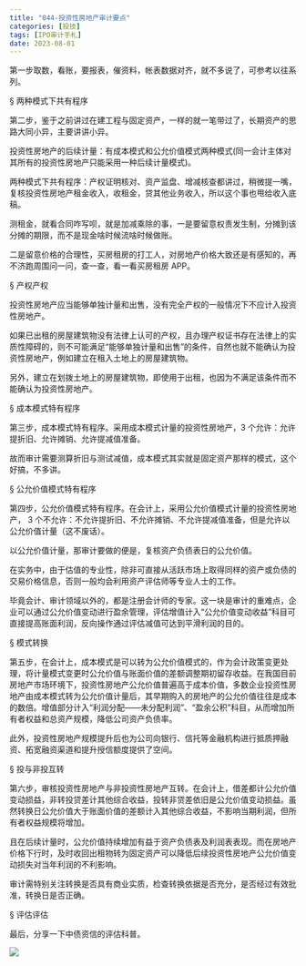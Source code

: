 ```yaml
---
title: "044-投资性房地产审计要点"
categories: [投技]
tags: [IPO审计手札]
date: 2023-08-01
---
```

第一步取数，看账，要报表，催资料，帐表数据对齐，就不多说了，可参考以往系列。

§ 两种模式下共有程序

第二步，鉴于之前讲过在建工程与固定资产，一样的就一笔带过了，长期资产的思路大同小异，主要讲讲小异。

投资性房地产的后续计量：有成本模式和公允价值模式两种模式(同一会计主体对其所有的投资性房地产只能采用一种后续计量模式)。

两种模式下共有程序：产权证明核对、资产监盘、增减核查都讲过，稍微提一嘴，复核投资性房地产租金收入，收租金，贷其他业务收入，所以这个事也甩给收入底稿。

测租金，就看合同咋写呗，就是加减乘除的事，一是要留意权责发生制，分摊到该分摊的期限，而不是现金啥时候流啥时候做账。

二是留意价格的合理性，买房租房的打工人，对房地产价格大致还是有感知的，再不济跑周围问一问，查一查，看一看买房租房 APP。

§ 产权产权

投资性房地产应当能够单独计量和出售，没有完全产权的一般情况下不应计入投资性房地产。

如果已出租的房屋建筑物没有法律上认可的产权，且办理产权证书存在法律上的实质性障碍的，则不可能满足“能够单独计量和出售”的条件，自然也就不能确认为投资性房地产，例如建立在租入土地上的房屋建筑物。

另外，建立在划拨土地上的房屋建筑物，即使用于出租，也因为不满足该条件而不能确认为投资性房地产。

§ 成本模式特有程序

第三步，成本模式特有程序。采用成本模式计量的投资性房地产，3 个允许：允许提折旧、允许摊销、允许提减值准备。

故而审计需要测算折旧与测试减值，成本模式其实就是固定资产那样的模式，这个好搞，不多讲。

  

§ 公允价值模式特有程序

第四步，公允价值模式特有程序。在会计上，采用公允价值模式计量的投资性房地产， 3 个不允许：不允许提折旧、不允许摊销、不允许提减值准备，但是允许以公允价值计量（这不废话）。

以公允价值计量，那审计要做的便是，复核资产负债表日的公允价值。

在实务中，由于估值的专业性，除非可直接从活跃市场上取得同样的资产或负债的交易价格信息，否则一般均会利用资产评估师等专业人士的工作。

毕竟会计、审计领域以外的，都是注册会计师的专家。这一块是审计的重难点，企业可以通过公允价值变动进行盈余管理，评估增值计入“公允价值变动收益”科目可直接提高账面利润，反向操作通过评估减值可达到平滑利润的目的。

§ 模式转换

第五步，在会计上，成本模式是可以转为公允价值模式的，作为会计政策变更处理，将计量模式变更时公允价值与账面价值的差额调整期初留存收益。在我国目前房地产市场环境下，投资性房地产公允价值普遍高于成本价值，多数企业投资性房地产由成本模式转为公允价值计量后，其早期购入的房地产的公允价值往往是成本的数倍。增值部分计入“利润分配——未分配利润”、“盈余公积”科目，从而增加所有者权益和总资产规模，降低公司资产负债率。

此外，投资性房地产规模提升后也为公司向银行、信托等金融机构进行抵质押融资、拓宽融资渠道和提升授信额度提供了空间。

§ 投与非投互转

第六步，审核投资性房地产与非投资性房地产互转。在会计上，借差都计公允价值变动损益，非转投贷差计其他综合收益，投转非贷差依旧是公允价值变动损益。虽然转换日公允价值大于账面价值的差额计入其他综合收益，不影响当期利润，但所有者权益规模将增加。

且在后续计量时，公允价值持续增加有益于资产负债表及利润表表现。而在房地产价格下行时，及时收回出租物转为固定资产可以降低后续投资性房地产公允价值变动损失对当年利润的不利影响。

审计需特别关注转换是否具有商业实质，检查转换依据是否充分，是否经过有效批准，转换日是否正确。

  

§ 评估评估

最后，分享一下中债资信的评估科普。

![](https://img.richfan.site/ibank/IPO审计札记/044-投资性房地产审计要点.webp)
